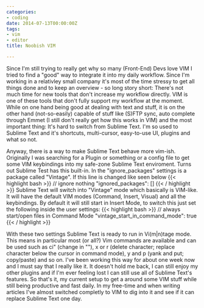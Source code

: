 ```yaml
---
categories:
- coding
date: 2014-07-13T00:00:00Z
tags:
- vim
- editor
title: Noobish VIM

---
```


Since I'm still trying to really get why so many (Front-End) Devs love VIM I tried to find a "good" way to integrate it
into my daily workflow. Since I'm working in a relativley small company it's most of the time stressy to get all things
done and to keep an overview - so long story short: There's not much time for new tools that don't increase my workflow
directly. VIM is one of these tools that don't fully support my workflow at the moment. While on one hand being good at
dealing with text and stuff, it is on the other hand (not-so-easily) capable of stuff like (S)FTP sync, auto complete
through Emmet (I still don't really get how this works in VIM) and the most important thing: It's hard to switch from
Sublime Text. I'm so used to Sublime Text and it's shortcuts, multi-cursor, easy-to-use UI, plugins and what so not.

Anyway, there is a way to make Sublime Text behave more vim-ish. Originally I was searching for a Plugin or something or
a config file to get some VIM keybindings into my safe-zone Sublime Text enviroment. Turns out Sublime Test has this
built-in. In the "ignore_packages" settings is a package called "Vintage". If this line is changed like seen below
{{< highlight bash >}}
	// ignore nothing 
	"ignored_packages": []
{{< / highlight >}}
Sublime Text will switch into "Vintage" mode which basically is VIM-like. It will have the default VIM modes (Command,
Insert, Visual) and all the keybindings. By default it will still start in Insert Mode, to switch this just set the
following inside the user settings:
{{< highlight bash >}}
	// always start/open files in Command Mode 
	"vintage_start_in_command_mode": true
{{< / highlight >}}

With these two settings Sublime Text is ready to run in Vi(m|n)tage mode. This means in particular most (or all?) Vim
commands are available and can be used such as ci" (change in ""), x or r (delete character; replace character below the
cursor in command mode), y and p (yank and put; copy/paste) and so on. I've been working this way for about one week now
and I must say that I really like it. It doesn't hold me back, I can still enjoy my other plugins and if I'm ever
feeling lost I can still use all of Sublime Text's features. So that's it, my current setup to get a around some VIM
stuff while still being productive and fast daily. In my free-time and when writing articles I've almost switched
completly to VIM to dig into it and see if it can replace Sublime Text one day.
